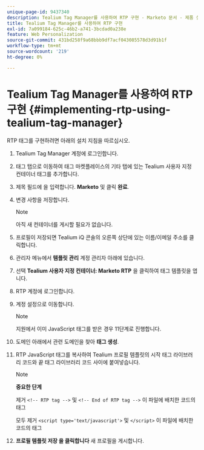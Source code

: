 ```yaml
---
unique-page-id: 9437340
description: Tealium Tag Manager를 사용하여 RTP 구현 - Marketo 문서 - 제품 설명서
title: Tealium Tag Manager를 사용하여 RTP 구현
exl-id: 7a099184-625c-46b2-a741-3bcdad0a238e
feature: Web Personalization
source-git-commit: 431bd258f9a68bbb9df7acf043085578d3d91b1f
workflow-type: tm+mt
source-wordcount: '219'
ht-degree: 0%

---
```


# Tealium Tag Manager를 사용하여 RTP 구현 {#implementing-rtp-using-tealium-tag-manager}

RTP 태그를 구현하려면 아래의 설치 지침을 따르십시오.

1. Tealium Tag Manager 계정에 로그인합니다.

1. 태그 탭으로 이동하여 태그 마켓플레이스의 기타 탭에 있는 Tealium 사용자 지정 컨테이너 태그를 추가합니다.

1. 제목 필드에 을 입력합니다. **Marketo** 및 클릭 **완료**.

1. 변경 사항을 저장합니다.

   >[!NOTE]
   >
   >아직 새 컨테이너를 게시할 필요가 없습니다.

1. 프로필이 저장되면 Tealium iQ 콘솔의 오른쪽 상단에 있는 이름/이메일 주소를 클릭합니다.

1. 관리자 메뉴에서 **템플릿 관리** 계정 관리자 아래에 있습니다.

1. 선택 **Tealium 사용자 지정 컨테이너: Marketo RTP** 을 클릭하여 태그 템플릿을 엽니다.

1. RTP 계정에 로그인합니다.

1. 계정 설정으로 이동합니다.

   >[!NOTE]
   >
   >지원에서 이미 JavaScript 태그를 받은 경우 11단계로 진행합니다.

1. 도메인 아래에서 관련 도메인을 찾아 **태그 생성**.

1. RTP JavaScript 태그를 복사하여 Tealium 프로필 템플릿의 시작 태그 라이브러리 코드와 끝 태그 라이브러리 코드 사이에 붙여넣습니다.

   >[!NOTE]
   >
   >**중요한 단계**
   >
   >제거 `<!-- RTP tag -->` 및 `<!-- End of RTP tag -->` 이 파일에 배치한 코드의 태그
   >
   >모두 제거 `<script type='text/javascript'>` 및 `</script>` 이 파일에 배치한 코드의 태그

1. **프로필 템플릿 저장 을 클릭합니다** 새 프로필을 게시합니다.
